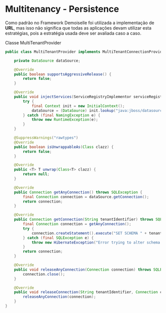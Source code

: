 # Multitenancy - Persistence
Como padrão no Framework Demoiselle foi utilizada a implementação de **URL**, mas isso não significa que todas as aplicações devam utilizar esta estratégias, pois a estratégia usada deve ser avaliada caso a caso.

Classe MultiTenantProvider

```java
public class MultiTenantProvider implements MultiTenantConnectionProvider, ServiceRegistryAwareService {

	private DataSource dataSource;

	@Override
	public boolean supportsAggressiveRelease() {
		return false;
	}

	@Override
	public void injectServices(ServiceRegistryImplementor serviceRegistry) {
		try {
			final Context init = new InitialContext();
			dataSource = (DataSource) init.lookup("java:jboss/datasources/TenantsDS");
		} catch (final NamingException e) {
			throw new RuntimeException(e);
		}
	}

	@SuppressWarnings("rawtypes")
	@Override
	public boolean isUnwrappableAs(Class clazz) {
		return false;
	}

	@Override
	public <T> T unwrap(Class<T> clazz) {
		return null;
	}

	@Override
	public Connection getAnyConnection() throws SQLException {
		final Connection connection = dataSource.getConnection();
		return connection;
	}

	@Override
	public Connection getConnection(String tenantIdentifier) throws SQLException {
		final Connection connection = getAnyConnection();
		try {
			connection.createStatement().execute("SET SCHEMA " + tenantIdentifier);
		} catch (final SQLException e) {
			throw new HibernateException("Error trying to alter schema [" + tenantIdentifier + "]", e);
		}
		return connection;
	}

	@Override
	public void releaseAnyConnection(Connection connection) throws SQLException {	
		connection.close();
	}

	@Override
	public void releaseConnection(String tenantIdentifier, Connection connection) throws SQLException {
		releaseAnyConnection(connection);
	}
}
```